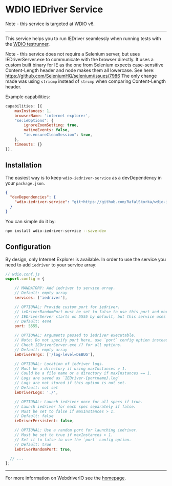 WDIO IEDriver Service
================================

Note - this service is targeted at WDIO v6.

----

This service helps you to run IEDriver seamlessly when running tests with the
[WDIO testrunner](https://webdriver.io/docs/gettingstarted.html).

Note - this service does not require a Selenium server, but uses IEDriverServer.exe to communicate with the browser directly.
It uses a custom built binary for IE as the one from Selenium expects case-sensitive Content-Length header
and node makes them all lowercase. See here: https://github.com/SeleniumHQ/selenium/issues/7986
The only change made was using `stricmp` instead of `strcmp` when comparing Content-Length header.

Example capabilities:

```js
capabilities: [{
    maxInstances: 1,
    browserName: 'internet explorer',
    "se:ieOptions": {
        ignoreZoomSetting: true,
        nativeEvents: false,
        "ie.ensureCleanSession": true,
    },
    timeouts: {}
}],
```

## Installation

The easiest way is to keep `wdio-iedriver-service` as a devDependency in your `package.json`.

```json
{
  "devDependencies": {
    "wdio-iedriver-service": "git+https://github.com/RafalSkorka/wdio-iedriver-service.git"
  }
}
```

You can simple do it by:

```bash
npm install wdio-iedriver-service --save-dev
```

## Configuration

By design, only Internet Explorer is available. In order to use the service you need to
add `iedriver` to your service array:

```js
// wdio.conf.js
export.config = {

    // MANDATORY: Add iedriver to service array.
    // Default: empty array
    services: ['iedriver'],

    // OPTIONAL: Provide custom port for iedriver.
    // ieDriverRandomPort must be set to false to use this port and maxInstances must be set to 1.
    // IEDriverServer starts on 5555 by default, but this service uses random port by default.
    // Default: 4444
    port: 5555,

    // OPTIONAL: Arguments passed to iedriver executable.
    // Note: Do not specify port here, use `port` config option instead.
    // Check IEDriverServer.exe /? for all options.
    // Default: empty array
    ieDriverArgs: ['/log-level=DEBUG'],

    // OPTIONAL: Location of iedriver logs.
    // Must be a directory if using maxInstances > 1.
    // Could be a file name or a directory if maxInstances == 1.
    // Logs are saved as `IEDriver-{portname}.log`
    // Logs are not stored if this option is not set.
    // Default: not set
    ieDriverLogs: './',

    // OPTIONAL: Launch iedriver once for all specs if true.
    // Launch iedriver for each spec separately if false.
    // Must be set to false if maxInstances > 1.
    // Default: false
    ieDriverPersistent: false,

    // OPTIONAL: Use a random port for launching iedriver.
    // Must be set to true if maxInstances > 1.
    // Set it to false to use the `port` config option.
    // Default: true
    ieDriverRandomPort: true,

  // ...
};
```

----

For more information on WebdriverIO see the [homepage](https://webdriver.io).
